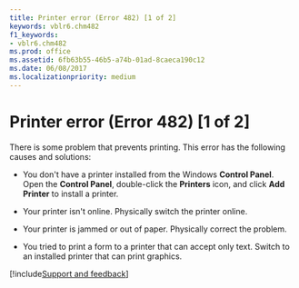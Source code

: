 ```yaml
---
title: Printer error (Error 482) [1 of 2]
keywords: vblr6.chm482
f1_keywords:
- vblr6.chm482
ms.prod: office
ms.assetid: 6fb63b55-46b5-a74b-01ad-8caeca190c12
ms.date: 06/08/2017
ms.localizationpriority: medium
---
```



# Printer error (Error 482) [1 of 2]

There is some problem that prevents printing. This error has the following causes and solutions:



- You don't have a printer installed from the Windows **Control Panel**. Open the **Control Panel**, double-click the **Printers** icon, and click **Add Printer** to install a printer.
    
- Your printer isn't online. Physically switch the printer online.
    
- Your printer is jammed or out of paper. Physically correct the problem.
    
- You tried to print a form to a printer that can accept only text. Switch to an installed printer that can print graphics.

[!include[Support and feedback](~/includes/feedback-boilerplate.md)]
